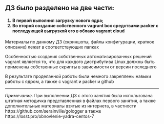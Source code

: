<h2>ДЗ было разделено на две части:</h2>

<h4><ol><li>В первой выполнил загрузку нового ядра;</li>

<li>Во второй создание собственного vagrant box средствами packer c последующей выгрузкой его в облако vagrant cloud</li></ol></h4>

<p>Материалы  по данному ДЗ (скриншоты, файлы конфигурации, краткое описание) лежат в соответствующих папках</p>

<p>Особенностью создания собственных автоматизированных решений vagrant является то, что для каждого дистрибутива Linux
должны быть применены собственные скрипты в зависимости от версии последнего</p>

<p>В результате проделанной работы были немного закреплены навыки работы с ядром, а также с vagrant и packer и github</p>
<hr>
<p><i>Примечание.</i> При выполнении ДЗ с этого занятия была использована штатная методичка представленная в файлах первого занятия,
а также дополнительные  материалы взятые из интернета, в частности https://github.com/serainville/gologger
а также https://losst.pro/obnovlenie-yadra-centos-7</p>
